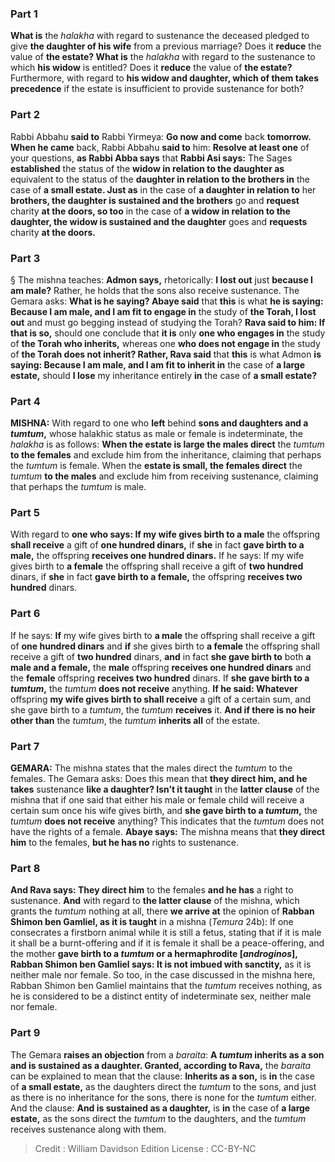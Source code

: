 
### Part 1
<b>What is</b> the <i>halakha</i> with regard to sustenance the deceased pledged to give <b>the daughter of his wife</b> from a previous marriage? Does it <b>reduce</b> the value of <b>the estate? What is</b> the <i>halakha</i> with regard to the sustenance to which <b>his widow</b> is entitled? Does it <b>reduce</b> the value of <b>the estate?</b> Furthermore, with regard to <b>his widow and daughter, which of them takes precedence</b> if the estate is insufficient to provide sustenance for both?

### Part 2
Rabbi Abbahu <b>said to</b> Rabbi Yirmeya: <b>Go now and come</b> back <b>tomorrow. When he came</b> back, Rabbi Abbahu <b>said to</b> him: <b>Resolve at least one</b> of your questions, <b>as Rabbi Abba says</b> that <b>Rabbi Asi says:</b> The Sages <b>established</b> the status of the <b>widow in relation to the daughter as</b> equivalent to the status of the <b>daughter in relation to the brothers in</b> the case of <b>a small estate. Just as</b> in the case of <b>a daughter in relation to</b> her <b>brothers, the daughter is sustained and the brothers</b> go and <b>request</b> charity <b>at the doors, so too</b> in the case of <b>a widow in relation to the daughter, the widow is sustained and the daughter</b> goes and <b>requests</b> charity <b>at the doors.</b>

### Part 3
§ The mishna teaches: <b>Admon says,</b> rhetorically: <b>I lost out</b> just <b>because I am male?</b> Rather, he holds that the sons also receive sustenance. The Gemara asks: <b>What is he saying? Abaye said</b> that <b>this</b> is what <b>he is saying: Because I am male, and I am fit to engage in</b> the study of <b>the Torah, I lost out</b> and must go begging instead of studying the Torah? <b>Rava said to him: If that is so,</b> should one conclude that <b>it is</b> only <b>one who engages in</b> the study of <b>the Torah who inherits,</b> whereas one <b>who does not engage in</b> the study of <b>the Torah does not inherit? Rather, Rava said</b> that <b>this</b> is what Admon <b>is saying: Because I am male, and I am fit to inherit in</b> the case of <b>a large estate,</b> should <b>I lose</b> my inheritance entirely <b>in</b> the case of <b>a small estate?</b>

### Part 4
<strong>MISHNA:</strong> With regard to one who <b>left</b> behind <b>sons and daughters and a <i>tumtum</i>,</b> whose halakhic status as male or female is indeterminate, the <i>halakha</i> is as follows: <b>When the estate is large the males direct</b> the <i>tumtum</i> <b>to the females</b> and exclude him from the inheritance, claiming that perhaps the <i>tumtum</i> is female. When the <b>estate is small, the females direct</b> the <i>tumtum</i> <b>to the males</b> and exclude him from receiving sustenance, claiming that perhaps the <i>tumtum</i> is male.

### Part 5
With regard to <b>one who says: If my wife gives birth to a male</b> the offspring <b>shall receive</b> a gift of <b>one hundred dinars,</b> if <b>she</b> in fact <b>gave birth to a male,</b> the offspring <b>receives one hundred dinars.</b> If he says: If my wife gives birth to <b>a female</b> the offspring shall receive a gift of <b>two hundred</b> dinars, if <b>she</b> in fact <b>gave birth to a female,</b> the offspring <b>receives two hundred</b> dinars.

### Part 6
If he says: <b>If</b> my wife gives birth to <b>a male</b> the offspring shall receive a gift of <b>one hundred dinars</b> and <b>if</b> she gives birth to <b>a female</b> the offspring shall receive a gift of <b>two hundred</b> dinars, <b>and</b> in fact <b>she gave birth to</b> both <b>a male and a female,</b> the <b>male</b> offspring <b>receives one hundred dinars</b> and the <b>female</b> offspring <b>receives two hundred</b> dinars. If <b>she gave birth to a <i>tumtum</i>,</b> the <i>tumtum</i> <b>does not receive</b> anything. <b>If he said: Whatever</b> offspring <b>my wife gives birth to shall receive</b> a gift of a certain sum, and she gave birth to a <i>tumtum</i>, the <i>tumtum</i> <b>receives</b> it. <b>And if there is no heir other than</b> the <i>tumtum</i>, the <i>tumtum</i> <b>inherits all</b> of the estate.

### Part 7
<strong>GEMARA:</strong> The mishna states that the males direct the <i>tumtum</i> to the females. The Gemara asks: Does this mean that <b>they direct him, and he takes</b> sustenance <b>like a daughter? Isn’t it taught</b> in the <b>latter clause</b> of the mishna that if one said that either his male or female child will receive a certain sum once his wife gives birth, and <b>she gave birth to a <i>tumtum</i>,</b> the <i>tumtum</i> <b>does not receive</b> anything? This indicates that the <i>tumtum</i> does not have the rights of a female. <b>Abaye says:</b> The mishna means that <b>they direct him</b> to the females, <b>but he has no</b> rights to sustenance.

### Part 8
<b>And Rava says: They direct him</b> to the females <b>and he has</b> a right to sustenance. <b>And</b> with regard to <b>the latter clause</b> of the mishna, which grants the <i>tumtum</i> nothing at all, there <b>we arrive at</b> the opinion of <b>Rabban Shimon ben Gamliel, as it is taught</b> in a mishna (<i>Temura</i> 24b): If one consecrates a firstborn animal while it is still a fetus, stating that if it is male it shall be a burnt-offering and if it is female it shall be a peace-offering, and the mother <b>gave birth to a <i>tumtum</i> or a hermaphrodite [<i>androginos</i>], Rabban Shimon ben Gamliel says: It is not imbued with sanctity,</b> as it is neither male nor female. So too, in the case discussed in the mishna here, Rabban Shimon ben Gamliel maintains that the <i>tumtum</i> receives nothing, as he is considered to be a distinct entity of indeterminate sex, neither male nor female.

### Part 9
The Gemara <b>raises an objection</b> from a <i>baraita</i>: <b>A <i>tumtum</i> inherits as a son and is sustained as a daughter. Granted, according to Rava,</b> the <i>baraita</i> can be explained to mean that the clause: <b>Inherits as a son,</b> is <b>in</b> the case of <b>a small estate,</b> as the daughters direct the <i>tumtum</i> to the sons, and just as there is no inheritance for the sons, there is none for the <i>tumtum</i> either. And the clause: <b>And is sustained as a daughter,</b> is <b>in</b> the case of <b>a large estate,</b> as the sons direct the <i>tumtum</i> to the daughters, and the <i>tumtum</i> receives sustenance along with them.

>Credit : William Davidson Edition
>License : CC-BY-NC